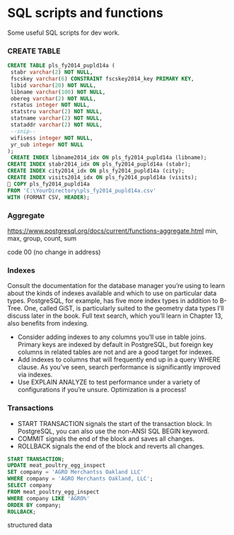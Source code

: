 # SQL scripts and functions

Some useful SQL scripts for dev work.

### CREATE TABLE

``` sql
CREATE TABLE pls_fy2014_pupld14a (
 stabr varchar(2) NOT NULL,
 fscskey varchar(6) CONSTRAINT fscskey2014_key PRIMARY KEY,
 libid varchar(20) NOT NULL,
 libname varchar(100) NOT NULL,
 obereg varchar(2) NOT NULL,
 rstatus integer NOT NULL,
 statstru varchar(2) NOT NULL,
 statname varchar(2) NOT NULL,
 stataddr varchar(2) NOT NULL,
 --snip--
 wifisess integer NOT NULL,
 yr_sub integer NOT NULL
);
 CREATE INDEX libname2014_idx ON pls_fy2014_pupld14a (libname);
CREATE INDEX stabr2014_idx ON pls_fy2014_pupld14a (stabr);
CREATE INDEX city2014_idx ON pls_fy2014_pupld14a (city);
CREATE INDEX visits2014_idx ON pls_fy2014_pupld14a (visits);
 COPY pls_fy2014_pupld14a
FROM 'C:\YourDirectory\pls_fy2014_pupld14a.csv'
WITH (FORMAT CSV, HEADER);
```

### Aggregate

https://www.postgresql.org/docs/current/functions-aggregate.html
min, max, group, count, sum

code 00 (no change in address)

### Indexes

Consult the documentation for the database manager you’re using to
learn about the kinds of indexes available and which to use on particular data types. PostgreSQL, for example, has five more index types in
addition to B-Tree. One, called GiST, is particularly suited to the geometry data types I’ll discuss later in the book. Full text search, which
you’ll learn in Chapter 13, also benefits from indexing.
- Consider adding indexes to any columns you’ll use in table joins. Primary
keys are indexed by default in PostgreSQL, but foreign key columns in
related tables are not and are a good target for indexes.
- Add indexes to columns that will frequently end up in a query WHERE
clause. As you’ve seen, search performance is significantly improved
via indexes.
- Use EXPLAIN ANALYZE to test performance under a variety of configurations if you’re unsure. Optimization is a process!

### Transactions

- START TRANSACTION signals the start of the transaction block. In PostgreSQL, you can also use the non-ANSI SQL BEGIN keyword.
- COMMIT signals the end of the block and saves all changes.
- ROLLBACK signals the end of the block and reverts all changes.

```sql
START TRANSACTION;
UPDATE meat_poultry_egg_inspect
SET company = 'AGRO Merchantss Oakland LLC'
WHERE company = 'AGRO Merchants Oakland, LLC';
SELECT company
FROM meat_poultry_egg_inspect
WHERE company LIKE 'AGRO%'
ORDER BY company;
ROLLBACK;
```

structured data
